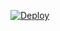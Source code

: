 [![Deploy](https://www.herokucdn.com/deploy/button.svg)](https://heroku.com/deploy?template=https://github.com/RzxGamz/Anu-bot)
